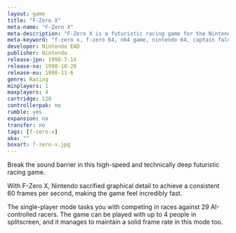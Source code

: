 ```yaml
---
layout: game
title: "F-Zero X"
meta-name: "F-Zero X"
meta-description: "F-Zero X is a futuristic racing game for the Nintendo 64. It was released in 1998 and developed by Nintendo EAD."
meta-keyword: "f-zero x, f-zero 64, n64 game, nintendo 64, captain falcon"
developer: Nintendo EAD
publisher: Nintendo
release-jpn: 1998-7-14
release-na: 1998-10-26
release-eu: 1998-11-6
genre: Racing
minplayers: 1
maxplayers: 4
cartridge: 128
controllerpak: no
rumble: yes
expansion: no
transfer: no
tags: [f-zero-x]
aka: ""
boxart: f-zero-x.jpg
---
```


Break the sound barrier in this high-speed and technically deep futuristic racing game.

With F-Zero X, Nintendo sacrified graphical detail to achieve a consistent 60 frames per second, making the game feel incredibly fast.

The single-player mode tasks you with competing in races against 29 AI-controlled racers. The game can be played with up to 4 people in splitscreen, and it manages to maintain a solid frame rate in this mode too.
